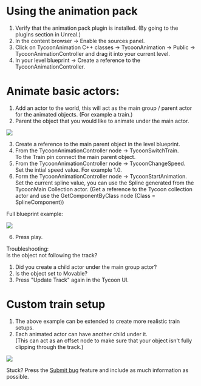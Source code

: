 # Using the animation pack

1. Verify that the animation pack plugin is installed. (By going to the plugins section in Unreal.)
2. In the content browser -> Enable the sources panel.
3. Click on TycoonAnimation C++ classes -> TycoonAnimation -> Public -> TycoonAnimationController and drag it into your current level.
4. In your level blueprint -> Create a reference to the TycoonAnimationController.

# Animate basic actors:

1. Add an actor to the world, this will act as the main group / parent actor for the animated objects. (For example a train.)
2. Parent the object that you would like to animate under the main actor.

![](/img/TycoonAnimationStartActor.PNG)

3. Create a reference to the main parent object in the level blueprint.   
4. From the TycoonAnimationController node -> TycoonSwitchTrain.   
To the Train pin connect the main parent object.   
4. From the TycoonAnimationController node -> TycoonChangeSpeed.  
Set the intial speed value. For example 1.0.   
5. Form the TycoonAnimationController node -> TycoonStartAnimation.  
 Set the current spline value, you can use the Spline generated from the TycoonMain Collection actor. (Get a    reference to the Tycoon collection actor and use the GetComponentByClass node (Class = SplineComponent))   

Full blueprint example:

![](/img/TycoonAnimationExample.PNG)

6. Press play.


Troubleshooting:   
Is the object not following the track? 
1. Did you create a child actor under the main group actor?
2. Is the object set to Movable?
3. Press "Update Track" again in the Tycoon UI.

# Custom train setup

1. The above example can be extended to create more realistic train setups.
2. Each animated actor can have another child under it.  
(This can act as an offset node to make sure that your object isn't fully clipping through the track.)

![](/img/trainexample1.PNG)



Stuck?
Press the [Submit bug](https://tycoon.atlassian.net/servicedesk/customer/portal/3/group/3/create/10014) feature and include as much information as possible.





